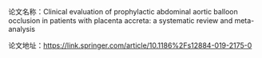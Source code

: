 论文名称：Clinical evaluation of prophylactic abdominal aortic balloon occlusion in patients with placenta accreta: a systematic review and meta-analysis

论文地址：https://link.springer.com/article/10.1186%2Fs12884-019-2175-0